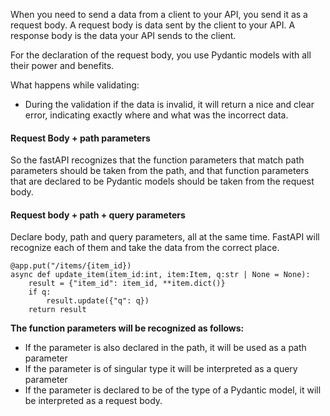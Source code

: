 When you need to send a data from a client to your API, you send it as a request body. A request body is data sent by the client to your API. A response body is the data your API sends to the client.

For the declaration of the request body, you use Pydantic models with all their power and benefits.

What happens while validating:
- During the validation if the data is invalid, it will return a nice and clear error, indicating exactly where and what was the incorrect data.

#### Request Body + path parameters

So the fastAPI recognizes that the function parameters that match path parameters should be taken from the path, and that function parameters that are declared to be Pydantic models should be taken from the request body.

#### Request body + path + query parameters
Declare body, path and query parameters, all at the same time. FastAPI will recognize each of them and take the data from the correct place.
```
@app.put("/items/{item_id})
async def update_item(item_id:int, item:Item, q:str | None = None):
	result = {"item_id": item_id, **item.dict()}
	if q: 
		result.update({"q": q}) 
	return result
```

**The function parameters will be recognized as follows:**
- If the parameter is also declared in the path, it will be used as a path parameter
- If the parameter is of singular type it will be interpreted as a query parameter
- If the parameter is declared to be of the type of a Pydantic model, it will be interpreted as a request body.